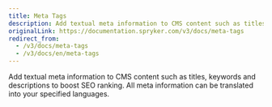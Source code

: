 ```yaml
---
title: Meta Tags
description: Add textual meta information to CMS content such as titles, keywords and descriptions to boost SEO ranking.
originalLink: https://documentation.spryker.com/v3/docs/meta-tags
redirect_from:
  - /v3/docs/meta-tags
  - /v3/docs/en/meta-tags
---
```


Add textual meta information to CMS content such as titles, keywords and descriptions to boost SEO ranking. All meta information can be translated into your specified languages.
